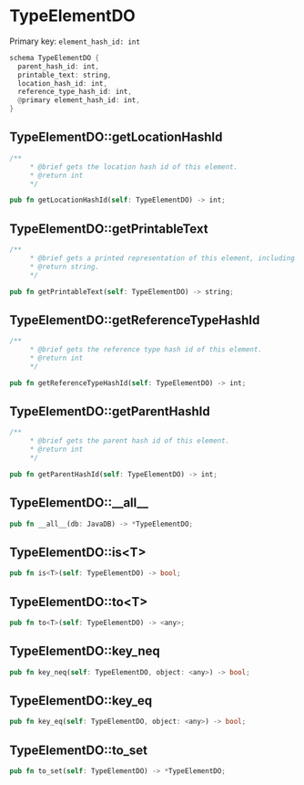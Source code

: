 # TypeElementDO

Primary key: `element_hash_id: int`

```rust
schema TypeElementDO {
  parent_hash_id: int,
  printable_text: string,
  location_hash_id: int,
  reference_type_hash_id: int,
  @primary element_hash_id: int,
}
```
## TypeElementDO::getLocationHashId

```rust
/**
     * @brief gets the location hash id of this element.
     * @return int
     */
```
```rust
pub fn getLocationHashId(self: TypeElementDO) -> int;
```
## TypeElementDO::getPrintableText

```rust
/**
     * @brief gets a printed representation of this element, including its structure where applicable.
     * @return string.
     */
```
```rust
pub fn getPrintableText(self: TypeElementDO) -> string;
```
## TypeElementDO::getReferenceTypeHashId

```rust
/**
     * @brief gets the reference type hash id of this element.
     * @return int
     */
```
```rust
pub fn getReferenceTypeHashId(self: TypeElementDO) -> int;
```
## TypeElementDO::getParentHashId

```rust
/**
     * @brief gets the parent hash id of this element.
     * @return int
     */
```
```rust
pub fn getParentHashId(self: TypeElementDO) -> int;
```
## TypeElementDO::\_\_all\_\_

```rust
pub fn __all__(db: JavaDB) -> *TypeElementDO;
```
## TypeElementDO::is\<T\>

```rust
pub fn is<T>(self: TypeElementDO) -> bool;
```
## TypeElementDO::to\<T\>

```rust
pub fn to<T>(self: TypeElementDO) -> <any>;
```
## TypeElementDO::key\_neq

```rust
pub fn key_neq(self: TypeElementDO, object: <any>) -> bool;
```
## TypeElementDO::key\_eq

```rust
pub fn key_eq(self: TypeElementDO, object: <any>) -> bool;
```
## TypeElementDO::to\_set

```rust
pub fn to_set(self: TypeElementDO) -> *TypeElementDO;
```
